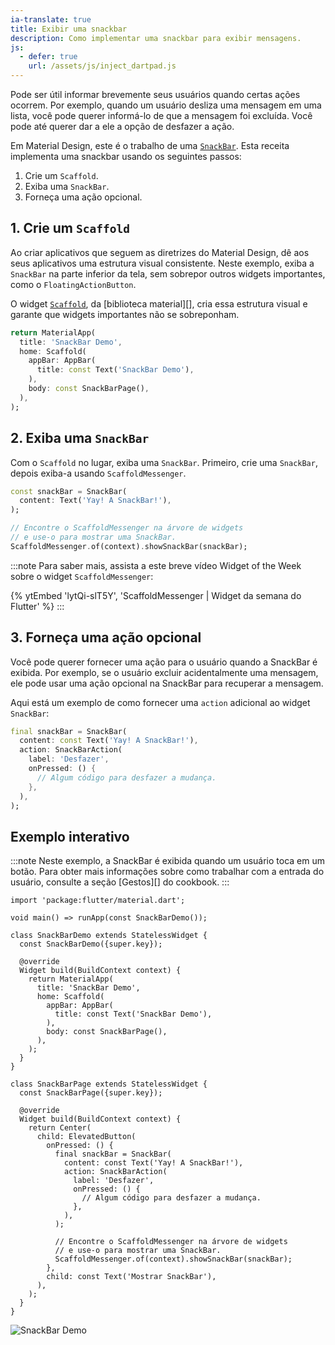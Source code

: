 ```yaml
---
ia-translate: true
title: Exibir uma snackbar
description: Como implementar uma snackbar para exibir mensagens.
js:
  - defer: true
    url: /assets/js/inject_dartpad.js
---
```


<?code-excerpt path-base="cookbook/design/snackbars/"?>

Pode ser útil informar brevemente seus usuários quando certas ações
ocorrem. Por exemplo, quando um usuário desliza uma mensagem em uma lista,
você pode querer informá-lo de que a mensagem foi excluída.
Você pode até querer dar a ele a opção de desfazer a ação.

Em Material Design, este é o trabalho de uma [`SnackBar`][].
Esta receita implementa uma snackbar usando os seguintes passos:

  1. Crie um `Scaffold`.
  2. Exiba uma `SnackBar`.
  3. Forneça uma ação opcional.

## 1. Crie um `Scaffold`

Ao criar aplicativos que seguem as diretrizes do Material Design,
dê aos seus aplicativos uma estrutura visual consistente.
Neste exemplo, exiba a `SnackBar` na parte inferior da tela,
sem sobrepor outros widgets importantes,
como o `FloatingActionButton`.

O widget [`Scaffold`][], da [biblioteca material][],
cria essa estrutura visual e garante que widgets importantes
não se sobreponham.

<?code-excerpt "lib/partial.dart (Scaffold)"?>
```dart
return MaterialApp(
  title: 'SnackBar Demo',
  home: Scaffold(
    appBar: AppBar(
      title: const Text('SnackBar Demo'),
    ),
    body: const SnackBarPage(),
  ),
);
```

## 2. Exiba uma `SnackBar`

Com o `Scaffold` no lugar, exiba uma `SnackBar`.
Primeiro, crie uma `SnackBar`, depois exiba-a usando `ScaffoldMessenger`.

<?code-excerpt "lib/partial.dart (DisplaySnackBar)"?>
```dart
const snackBar = SnackBar(
  content: Text('Yay! A SnackBar!'),
);

// Encontre o ScaffoldMessenger na árvore de widgets
// e use-o para mostrar uma SnackBar.
ScaffoldMessenger.of(context).showSnackBar(snackBar);
```

:::note
Para saber mais, assista a este breve vídeo Widget of the Week sobre
o widget `ScaffoldMessenger`:

{% ytEmbed 'lytQi-slT5Y', 'ScaffoldMessenger | Widget da semana do Flutter' %}
:::

## 3. Forneça uma ação opcional

Você pode querer fornecer uma ação para o usuário quando
a SnackBar é exibida.
Por exemplo, se o usuário excluir acidentalmente uma mensagem,
ele pode usar uma ação opcional na SnackBar para recuperar
a mensagem.

Aqui está um exemplo de como fornecer
uma `action` adicional ao widget `SnackBar`:

<?code-excerpt "lib/main.dart (SnackBarAction)"?>
```dart
final snackBar = SnackBar(
  content: const Text('Yay! A SnackBar!'),
  action: SnackBarAction(
    label: 'Desfazer',
    onPressed: () {
      // Algum código para desfazer a mudança.
    },
  ),
);
```

## Exemplo interativo

:::note
Neste exemplo, a SnackBar é exibida quando um usuário toca em um botão.
Para obter mais informações sobre como trabalhar com a entrada do usuário,
consulte a seção [Gestos][] do cookbook.
:::

<?code-excerpt "lib/main.dart"?>
```dartpad title="Exemplo prático de snackbar do Flutter no DartPad" run="true"
import 'package:flutter/material.dart';

void main() => runApp(const SnackBarDemo());

class SnackBarDemo extends StatelessWidget {
  const SnackBarDemo({super.key});

  @override
  Widget build(BuildContext context) {
    return MaterialApp(
      title: 'SnackBar Demo',
      home: Scaffold(
        appBar: AppBar(
          title: const Text('SnackBar Demo'),
        ),
        body: const SnackBarPage(),
      ),
    );
  }
}

class SnackBarPage extends StatelessWidget {
  const SnackBarPage({super.key});

  @override
  Widget build(BuildContext context) {
    return Center(
      child: ElevatedButton(
        onPressed: () {
          final snackBar = SnackBar(
            content: const Text('Yay! A SnackBar!'),
            action: SnackBarAction(
              label: 'Desfazer',
              onPressed: () {
                // Algum código para desfazer a mudança.
              },
            ),
          );

          // Encontre o ScaffoldMessenger na árvore de widgets
          // e use-o para mostrar uma SnackBar.
          ScaffoldMessenger.of(context).showSnackBar(snackBar);
        },
        child: const Text('Mostrar SnackBar'),
      ),
    );
  }
}
```

<noscript>
  <img src="/assets/images/docs/cookbook/snackbar.gif" alt="SnackBar Demo" class="site-mobile-screenshot" />
</noscript>

[Gestures]: /cookbook#gestures
[`Scaffold`]: {{site.api}}/flutter/material/Scaffold-class.html
[`SnackBar`]: {{site.api}}/flutter/material/SnackBar-class.html
[material library]: {{site.api}}/flutter/material/material-library.html
